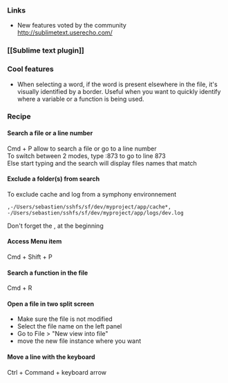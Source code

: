 ### Links 
* New features voted by the community    
http://sublimetext.userecho.com/

### [[Sublime text plugin]]

### Cool features

* When selecting a word, if the word is present elsewhere in the file, it's visually identified by a border.
Useful when you want to quickly identify where a variable or a function is being used.


### Recipe 

#### **Search a file or a line number**   
Cmd + P allow to search a file or go to a line number   
To switch between 2 modes, type :873 to go to line 873    
Else start typing and the search will display files names that match

####  **Exclude a folder(s) from search**   
To exclude cache and log from a symphony environnement
````
,-/Users/sebastien/sshfs/sf/dev/myproject/app/cache*, -/Users/sebastien/sshfs/sf/dev/myproject/app/logs/dev.log
````
Don't forget the , at the beginning

####  **Access Menu item** 
Cmd + Shift + P

####  **Search a function in the file**    
Cmd + R

####  **Open a file in two split screen**

* Make sure the file is not modified 
* Select the file name on the left panel 
*  Go to File > "New view into file"
* move the new file instance where you want

#### Move a line with the keyboard 

Ctrl + Command + keyboard arrow